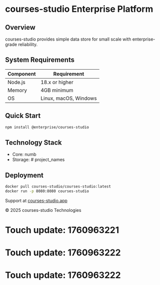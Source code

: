 # courses-studio Enterprise Platform

## Overview

courses-studio provides simple data store for small scale with enterprise-grade reliability.

## System Requirements

| Component | Requirement |
|-----------|-------------|
| Node.js | 18.x or higher |
| Memory | 4GB minimum |
| OS | Linux, macOS, Windows |

## Quick Start

```bash
npm install @enterprise/courses-studio
```

## Technology Stack

- Core: numb
- Storage: # project_names

## Deployment

```bash
docker pull courses-studio/courses-studio:latest
docker run -p 8080:8080 courses-studio
```

Support at [courses-studio.app](https://courses-studio.app)

© 2025 courses-studio Technologies

# Touch update: 1760963221

# Touch update: 1760963222

# Touch update: 1760963222
